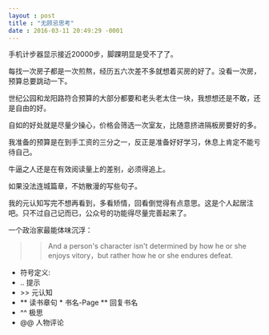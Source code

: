 ```yaml
---
layout : post
title : "无顾忌思考"
date : 2016-03-11 20:49:29 -0001
---
```


手机计步器显示接近20000步，脚踝明显是受不了了。

每找一次房子都是一次煎熬，经历五六次差不多就想着买房的好了。没看一次房，预算总要跳动一下。

世纪公园和龙阳路符合预算的大部分都要和老头老太住一块，我想想还是不敢，还是自由的好。

自如的好处就是尽量少操心，价格会筛选一次室友，比随意挤进隔板房要好的多。

我准备的预算是在到手工资的三分之一，反正是准备好好学习，休息上肯定不能亏待自己。

牛逼之人还是在有效阅读量上的差别，必须得追上。

如果没法连城篇章，不妨散漫的写些句子。

我的元认知写完不想再看到，多看矫情，回看倒觉得有点意思。这是个人起居注吧。只不过自己记而已，公众号的功能得尽量完善起来了。

一个政治家最能体味沉浮：

>>And a person's character isn't determined by how he or she enjoys vitory，but rather how he or she endures defeat. 

* 符号定义:
* \.. 提示
* \>> 元认知
* \** 读书章句 \* 书名-Page  \** 回复书名
* \^^ 极思
* \@@ 人物评论